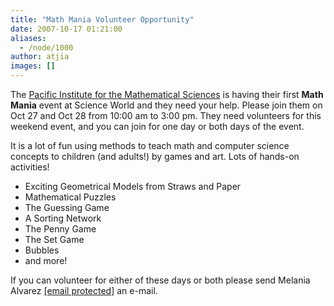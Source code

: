 ```yaml
---
title: "Math Mania Volunteer Opportunity"
date: 2007-10-17 01:21:00
aliases:
  - /node/1000
author: atjia
images: []
---
```


The [Pacific Institute for the Mathematical Sciences](http://www.pims.math.ca/) is having their first **Math Mania** event at Science World and they need your help. Please join them on Oct 27 and Oct 28 from 10:00 am to 3:00 pm. They need volunteers for this weekend event, and you can join for one day or both days of the event.

It is a lot of fun using methods to teach math and computer science concepts to children (and adults!) by games and art. Lots of hands-on activities!

- Exciting Geometrical Models from Straws and Paper
- Mathematical Puzzles
- The Guessing Game
- A Sorting Network
- The Penny Game
- The Set Game
- Bubbles
- and more!

If you can volunteer for either of these days or both please send Melania Alvarez [\[email protected\]](/cdn-cgi/l/email-protection#771a121b16191e1637071e1a04591a16031f591416) an e-mail.
